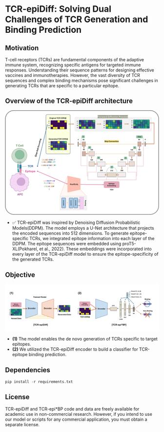 # TCR-epiDiff: Solving Dual Challenges of TCR Generation and Binding Prediction
## Motivation
T-cell receptors (TCRs) are fundamental components of the adaptive immune system, recognizing specific antigens for targeted immune responses. Understanding their sequence patterns for designing effective vaccines and immunotherapies. However, the vast diversity of TCR sequences and complex binding mechanisms pose significant challenges in generating TCRs that are specific to a particular epitope.
## Overview of the TCR-epiDiff architecture 
<img src="Images/TCR-epiDiff_Architecture.jpg" width="100%" height="50%"></img><br/>

* ✅ TCR-epiDiff was inspired by Denoising Diffusion Probabilistic Models(DDPM). The model employs a U-Net architecture that projects the encoded sequences into 512 dimensions. To generate epitope-specific TCRs, we integrated epitope information into each layer of the DDPM. The epitope sequences were embedded using proT5-XL(Pokharel, et al., 2022). These embeddings were incorporated into every layer of the TCR-epiDiff model to ensure the epitope-specificity of the generated TCRs.

## Objective
<img src="Images/Objective.gif" width="100%" height="50%"></img><br/>
* **(1)** The model enables the de novo generation of TCRs specific to target epitopes.
* **(2)** We utilized the TCR-epiDiff encoder to build a classifier for TCR-epitope binding prediction.

## Dependencies
```python
pip install -r requirements.txt
```


## License
TCR-epiDiff and TCR-epi*BP code and data are freely available for academic use in non-commercial research. However, if you intend to use our model or scripts for any commercial application, you must obtain a separate license.
